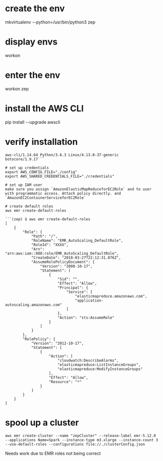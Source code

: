 # create the env
mkvirtualenv --python=/usr/bin/python3 zep

# display envs
workon

# enter the env
workon zep

# install the AWS CLI
pip install --upgrade awscli

# verify installation
```(zep) $ aws --version
aws-cli/1.14.64 Python/3.6.3 Linux/4.13.0-37-generic botocore/1.9.17```

# set up credentials
export AWS_CONFIG_FILE="./config"
export AWS_SHARED_CREDENTIALS_FILE="./credentials"

# set up IAM user
make sure you assign `AmazonElasticMapReduceforEC2Role` and to user with programmatic access. Attach policy directly. and `AmazonEC2ContainerServiceforEC2Role` 

# create default roles
aws emr create-default-roles

```(zep) $ aws emr create-default-roles
[
    {
        "Role": {
            "Path": "/",
            "RoleName": "EMR_AutoScaling_DefaultRole",
            "RoleId": "XXXX",
            "Arn": "arn:aws:iam::888:role/EMR_AutoScaling_DefaultRole",
            "CreateDate": "2018-03-27T22:12:31.876Z",
            "AssumeRolePolicyDocument": {
                "Version": "2008-10-17",
                "Statement": [
                    {
                        "Sid": "",
                        "Effect": "Allow",
                        "Principal": {
                            "Service": [
                                "elasticmapreduce.amazonaws.com",
                                "application-autoscaling.amazonaws.com"
                            ]
                        },
                        "Action": "sts:AssumeRole"
                    }
                ]
            }
        },
        "RolePolicy": {
            "Version": "2012-10-17",
            "Statement": [
                {
                    "Action": [
                        "cloudwatch:DescribeAlarms",
                        "elasticmapreduce:ListInstanceGroups",
                        "elasticmapreduce:ModifyInstanceGroups"
                    ],
                    "Effect": "Allow",
                    "Resource": "*"
                }
            ]
        }
    }
]
```

# spool up a cluster
```aws emr create-cluster --name "zepCluster" --release-label emr-5.12.0 --applications Name=Spark --instance-type m3.xlarge --instance-count 3 --use-default-roles --configurations file://./clusterConfig.json```

Needs work due to EMR roles not being correct
